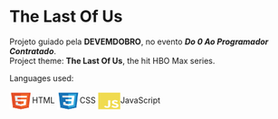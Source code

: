 # The Last Of Us
Projeto guiado pela <strong>DEVEMDOBRO</strong>, no evento <i><strong>Do 0 Ao Programador Contratado</strong></i>.<br>
Project theme: <strong>The Last Of Us</strong>, the hit HBO Max series.<br>

Languages used:<br><br>
<img align="center" alt="garsk-html" height="30" width="40" src="https://raw.githubusercontent.com/devicons/devicon/master/icons/html5/html5-original.svg">HTML
<img align="center" alt="garsk-css" height="30" width="40" src="https://raw.githubusercontent.com/devicons/devicon/master/icons/css3/css3-original.svg">CSS
<img align="center" alt="garsk-js" height="30" width="40" src="https://raw.githubusercontent.com/devicons/devicon/master/icons/javascript/javascript-plain.svg">JavaScript

#
